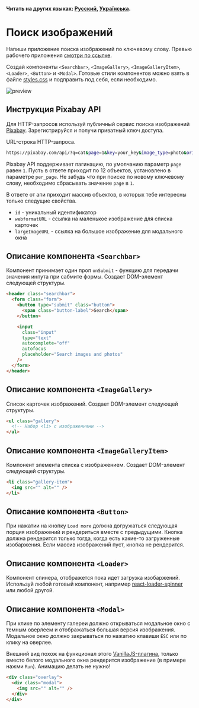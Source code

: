 **Читать на других языках: [Русский](README.md), [Українська](README.ua.md).**

# Поиск изображений

Напиши приложение поиска изображений по ключевому слову. Превью рабочего
приложения
[смотри по ссылке](https://drive.google.com/file/d/1oXCGyiq4uKwW0zzraZLKk4lh3voBlBzZ/view?usp=sharing).

Создай компоненты `<Searchbar>`, `<ImageGallery>`, `<ImageGalleryItem>`,
`<Loader>`, `<Button>` и `<Modal>`. Готовые стили компонентов можно взять в
файле [styles.css](./styles.css) и подправить под себя, если необходимо.

![preview](./mockup/preview.jpg)

## Инструкция Pixabay API

Для HTTP-запросов используй публичный сервис поиска изображений
[Pixabay](https://pixabay.com/api/docs/). Зарегистрируйся и получи приватный
ключ доступа.

URL-строка HTTP-запроса.

```bash
https://pixabay.com/api/?q=cat&page=1&key=your_key&image_type=photo&orientation=horizontal&per_page=12
```

Pixabay API поддерживает пагинацию, по умолчанию параметр `page` равен `1`.
Пусть в ответе приходит по 12 объектов, установлено в параметре `per_page`. Не
забудь что при поиске по новому ключевому слову, необходимо сбрасывать значение
`page` в `1`.

В ответе от апи приходит массив объектов, в которых тебе интересны только
следущие свойства.

- `id` - уникальный идентификатор
- `webformatURL` - ссылка на маленькое изображение для списка карточек
- `largeImageURL` - ссылка на большое изображение для модального окна

## Описание компонента `<Searchbar>`

Компонент принимает один проп `onSubmit` - функцию для передачи значения инпута
при сабмите формы. Создает DOM-элемент следующей структуры.

```html
<header class="searchbar">
  <form class="form">
    <button type="submit" class="button">
      <span class="button-label">Search</span>
    </button>

    <input
      class="input"
      type="text"
      autocomplete="off"
      autofocus
      placeholder="Search images and photos"
    />
  </form>
</header>
```

## Описание компонента `<ImageGallery>`

Список карточек изображений. Создает DOM-элемент следующей структуры.

```html
<ul class="gallery">
  <!-- Набор <li> с изображениями -->
</ul>
```

## Описание компонента `<ImageGalleryItem>`

Компонент элемента списка с изображением. Создает DOM-элемент следующей
структуры.

```html
<li class="gallery-item">
  <img src="" alt="" />
</li>
```

## Описание компонента `<Button>`

При нажатии на кнопку `Load more` должна догружаться следующая порция
изображений и рендериться вместе с предыдущими. Кнопка должна рендерится только
тогда, когда есть какие-то загруженные изобаржения. Если массив изображений
пуст, кнопка не рендерится.

## Описание компонента `<Loader>`

Компонент спинера, отображется пока идет загрузка изобаржений. Используй любой
готовый компонент, например
[react-loader-spinner](https://github.com/mhnpd/react-loader-spinner) или любой
другой.

## Описание компонента `<Modal>`

При клике по элементу галереи должно открываться модальное окно с темным
оверлеем и отображаться большая версия изображения. Модальное окно должно
закрываться по нажатию клавиши `ESC` или по клику на оверлее.

Внешний вид похож на функционал этого
[VanillaJS-плагина](https://basiclightbox.electerious.com/), только вместо
белого модального окна рендерится изображение (в примере нажми `Run`). Анимацию
делать не нужно!

```html
<div class="overlay">
  <div class="modal">
    <img src="" alt="" />
  </div>
</div>
```
